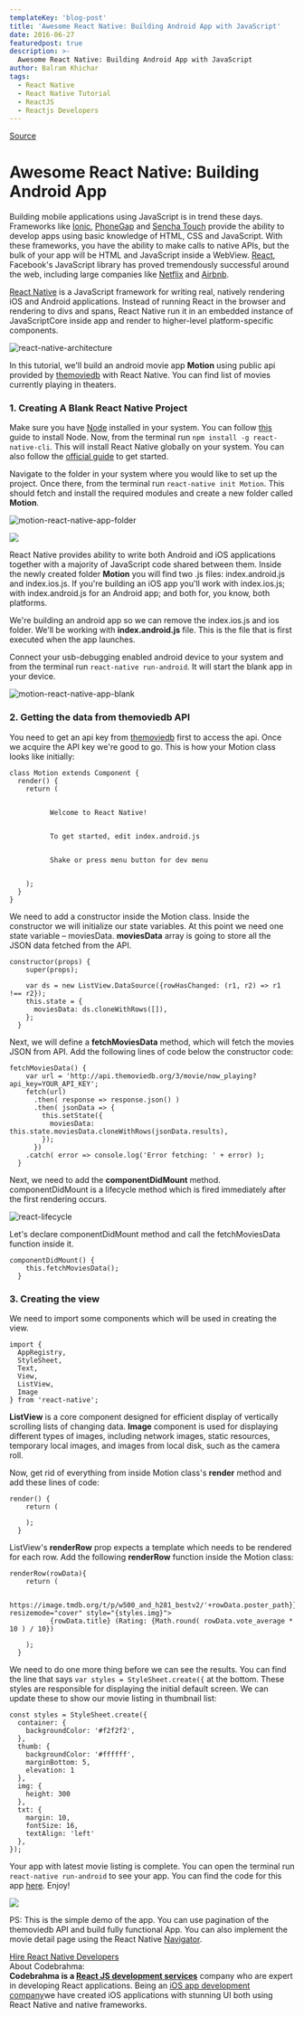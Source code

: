 ```yaml
---
templateKey: 'blog-post'
title: 'Awesome React Native: Building Android App with JavaScript'
date: 2016-06-27
featuredpost: true
description: >-
  Awesome React Native: Building Android App with JavaScript
author: Balram Khichar
tags:
  - React Native
  - React Native Tutorial
  - ReactJS
  - Reactjs Developers
---
```



[Source](https://codebrahma.com/awesome-react-native-building-android-app-javascript/ "Permalink to Awesome React Native: Building Android App")

# Awesome React Native: Building Android App

Building mobile applications using JavaScript is in trend these days. Frameworks like [Ionic][1], [PhoneGap][2] and [Sencha Touch][3] provide the ability to develop apps using basic knowledge of HTML, CSS and JavaScript. With these frameworks, you have the ability to make calls to native APIs, but the bulk of your app will be HTML and JavaScript inside a WebView. [React][4], Facebook's JavaScript library has proved tremendously successful around the web, including large companies like [Netflix][5] and [Airbnb][6].

[React Native][7] is a JavaScript framework for writing real, natively rendering iOS and Android applications. Instead of running React in the browser and rendering to divs and spans, React Native run it in an embedded instance of JavaScriptCore inside app and render to higher-level platform-specific components.

 

![react-native-architecture][8]

 

In this tutorial, we'll build an android movie app **Motion** using public api provided by [themoviedb][9] with React Native. You can find list of movies currently playing in theaters.

 

### 1\. Creating A Blank React Native Project

Make sure you have [Node][10] installed in your system. You can follow [this][11] guide to install Node. Now, from the terminal run `npm install -g react-native-cli`. This will install React Native globally on your system. You can also follow the [official guide][12] to get started.

Navigate to the folder in your system where you would like to set up the project. Once there, from the terminal run `react-native init Motion`. This should fetch and install the required modules and create a new folder called **Motion**.

 

![motion-react-native-app-folder][13]

   
 

![][14]  
 

React Native provides ability to write both Android and iOS applications together with a majority of JavaScript code shared between them. Inside the newly created folder **Motion** you will find two .js files: index.android.js and index.ios.js. If you're building an iOS app you'll work with index.ios.js; with index.android.js for an Android app; and both for, you know, both platforms.

We're building an android app so we can remove the index.ios.js and ios folder. We'll be working with **index.android.js** file. This is the file that is first executed when the app launches.

Connect your usb-debugging enabled android device to your system and from the terminal run `react-native run-android`. It will start the blank app in your device.

 

![motion-react-native-app-blank][15]

 

### 2\. Getting the data from themoviedb API

You need to get an api key from [themoviedb][16] first to access the api. Once we acquire the API key we're good to go. This is how your Motion class looks like initially:
    
    
    class Motion extends Component {
      render() {
        return (
          
            
              Welcome to React Native!
            
            
              To get started, edit index.android.js
            
            
              Shake or press menu button for dev menu
            
          
        );
      }
    }

 

We need to add a constructor inside the Motion class. Inside the constructor we will initialize our state variables. At this point we need one state variable – moviesData. **moviesData** array is going to store all the JSON data fetched from the API.
    
    
    constructor(props) {
        super(props);
    
        var ds = new ListView.DataSource({rowHasChanged: (r1, r2) => r1 !== r2});
        this.state = {
          moviesData: ds.cloneWithRows([]),
        };
      }

 

Next, we will define a **fetchMoviesData** method, which will fetch the movies JSON from API. Add the following lines of code below the constructor code:
    
    
    fetchMoviesData() {
        var url = 'http://api.themoviedb.org/3/movie/now_playing?api_key=YOUR_API_KEY';
        fetch(url)
          .then( response => response.json() )
          .then( jsonData => {
            this.setState({
              moviesData: this.state.moviesData.cloneWithRows(jsonData.results),
            });
          })
        .catch( error => console.log('Error fetching: ' + error) );
      }

 

Next, we need to add the **componentDidMount** method. componentDidMount is a lifecycle method which is fired immediately after the first rendering occurs.

 

![react-lifecycle][17]

Let's declare componentDidMount method and call the fetchMoviesData function inside it.
    
    
    componentDidMount() {
        this.fetchMoviesData();
      }

 

### 3\. Creating the view

We need to import some components which will be used in creating the view.
    
    
    import {
      AppRegistry,
      StyleSheet,
      Text,
      View,
      ListView,
      Image
    } from 'react-native';

 

**ListView** is a core component designed for efficient display of vertically scrolling lists of changing data. **Image** component is used for displaying different types of images, including network images, static resources, temporary local images, and images from local disk, such as the camera roll.

Now, get rid of everything from inside Motion class's **render** method and add these lines of code:
    
    
    render() {
        return (
          
        );
      }

ListView's **renderRow** prop expects a template which needs to be rendered for each row. Add the following **renderRow** function inside the Motion class:
    
    
    renderRow(rowData){
        return (
          
            https://image.tmdb.org/t/p/w500_and_h281_bestv2/'+rowData.poster_path}}" resizemode="cover" style="{styles.img}">
              {rowData.title} (Rating: {Math.round( rowData.vote_average * 10 ) / 10})
          
        );
      }

We need to do one more thing before we can see the results. You can find the line that says `var styles = StyleSheet.create({` at the bottom. These styles are responsible for displaying the initial default screen. We can update these to show our movie listing in thumbnail list:
    
    
    const styles = StyleSheet.create({
      container: {
        backgroundColor: '#f2f2f2',
      },
      thumb: {
        backgroundColor: '#ffffff',
        marginBottom: 5,
        elevation: 1
      },
      img: {
        height: 300
      },
      txt: {
        margin: 10,
        fontSize: 16,
        textAlign: 'left'
      },
    });

 

Your app with latest movie listing is complete. You can open the terminal run `react-native run-android` to see your app. You can find the code for this app [here][18]. Enjoy!

 

![][19]

 

PS: This is the simple demo of the app. You can use pagination of the themoviedb API and build fully functional App. You can also implement the movie detail page using the React Native [Navigator][20].

[ Hire React Native Developers][7]  
About Codebrahma:  
**Codebrahma is a [React JS development services][21]** company who are expert in developing React applications. Being an [ iOS app development company][21]we have created iOS applications with stunning UI both using React Native and native frameworks.

[1]: http://ionicframework.com/
[2]: http://phonegap.com/
[3]: http://www.sencha.com/products/touch/
[4]: https://facebook.github.io/react/
[5]: http://techblog.netflix.com/2015/01/netflix-likes-react.html
[6]: https://www.airbnb.com/meetups/x4ede5jr2-css-frameworks-and-the-evolution-of-airbnb-s-frontend
[7]: https://codebrahma.com/react-native-development-company/
[8]: /img/image001-e1467025274716.png
[9]: https://www.themoviedb.org
[10]: https://nodejs.org/en/
[11]: https://docs.npmjs.com/getting-started/installing-node
[12]: https://facebook.github.io/react-native/docs/getting-started.html#content
[13]: /img/Screen-Shot-2016-06-27-at-5.04.58-PM-1024x538.png
[14]: /img/react-native-banner-01.png
[15]: /img/Screen-Shot-2016-06-27-at-5.35.52-PM.png
[16]: https://www.themoviedb.org/documentation/api
[17]: /img/react-lifecycle.png
[18]: https://github.com/balramkhichar/MotionApp
[19]: /img/Screen-Shot-2016-06-27-at-8.23.10-PM-179x300.png
[20]: http://facebook.github.io/react-native/docs/navigator.html
[21]: https://codebrahma.com/react-js-development/

  
